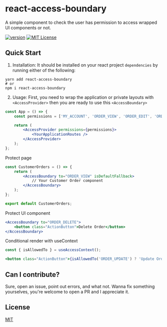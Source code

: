 # react-access-boundary

A simple component to check the user has permission to access wrapped UI components or not.

[![version][version-badge]][package]
[![MIT License][license-badge]][license]

## Quick Start

1. Installation: It should be installed on your react project `dependencies` by running either of the following:

```
yarn add react-access-boundary
# or
npm i react-access-boundary
```

2. Usage: First, you need to wrap the application or private layouts with `<AccessProvider>` then you are ready to use this `<AccessBoundary>`

```jsx
const App = () => {
	const permissions = ['MY_ACCOUNT', 'ORDER_VIEW', 'ORDER_EDIT', 'ORDER_UPDATE', 'ORDER_DELETE'];

	return (
		<AccessProvider permissions={permissions}>
			<YourApplicationRoutes />
		</AccessProvider>
	);
};
```

Protect page

```jsx
const CustomerOrders = () => {
	return (
		<AccessBoundary to="ORDER_VIEW" isDefaultFallback>
			// Your Customer Order component
		</AccessBoundary>
	);
};

export default CustomerOrders;
```

Protect UI component

```jsx
<AccessBoundary to="ORDER_DELETE">
	<button class="ActionButton">Delete Order</button>
</AccessBoundary>
```

Conditional render with useContext

```jsx
const { isAllowedTo } = useAccessContext();

<button class="ActionButton">{isAllowedTo('ORDER_UPDATE') ? 'Update Order' : 'Preview Order'}</button>;
```

## Can I contribute?

Sure, open an issue, point out errors, and what not. Wanna fix something yourselves, you're welcome to open a PR and I appreciate it.

## License

[MIT][license]

[npm]: https://www.npmjs.com
[node]: https://nodejs.org
[package]: https://www.npmjs.com/package/react-access-boundary
[version-badge]: https://img.shields.io/npm/v/react-access-boundary?style=flat-square
[license-badge]: https://img.shields.io/npm/l/react-access-boundary?style=flat-square
[license]: https://github.com/sonjoydatta/react-access-boundary/blob/main/LICENSE
